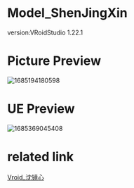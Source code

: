 # Model_ShenJingXin
version:VRoidStudio 1.22.1


# Picture Preview

![1685194180598](https://github.com/Nanfengzhiwo1/Model_ShenJingYan/assets/107869748/81dc67fa-b25f-405c-a61d-72c863b477fd)


# UE Preview

![1685369045408](https://github.com/Nanfengzhiwo1/Model_ShenJingXin/assets/107869748/92153152-3f0a-4e6d-b87b-1e0623bd6cef)


# related link
[Vroid_沈镜心](https://hub.vroid.com/characters/4520491757487374041/models/1600013062954449787)
